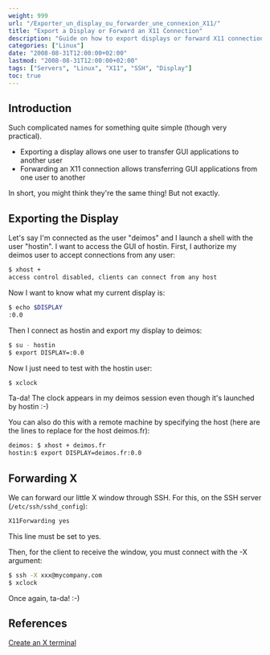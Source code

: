 ```yaml
---
weight: 999
url: "/Exporter_un_display_ou_forwarder_une_connexion_X11/"
title: "Export a Display or Forward an X11 Connection"
description: "Guide on how to export displays or forward X11 connections to display GUI applications from one user or machine to another."
categories: ["Linux"]
date: "2008-08-31T12:00:00+02:00"
lastmod: "2008-08-31T12:00:00+02:00"
tags: ["Servers", "Linux", "X11", "SSH", "Display"]
toc: true
---
```


## Introduction

Such complicated names for something quite simple (though very practical).

- Exporting a display allows one user to transfer GUI applications to another user
- Forwarding an X11 connection allows transferring GUI applications from one user to another

In short, you might think they're the same thing! But not exactly.

## Exporting the Display

Let's say I'm connected as the user "deimos" and I launch a shell with the user "hostin". I want to access the GUI of hostin. First, I authorize my deimos user to accept connections from any user:

```bash
$ xhost +
access control disabled, clients can connect from any host
```

Now I want to know what my current display is:

```bash
$ echo $DISPLAY
:0.0
```

Then I connect as hostin and export my display to deimos:

```bash
$ su - hostin
$ export DISPLAY=:0.0
```

Now I just need to test with the hostin user:

```bash
$ xclock
```

Ta-da! The clock appears in my deimos session even though it's launched by hostin :-)

You can also do this with a remote machine by specifying the host (here are the lines to replace for the host deimos.fr):

```bash
deimos: $ xhost + deimos.fr
hostin:$ export DISPLAY=deimos.fr:0.0
```

## Forwarding X

We can forward our little X window through SSH. For this, on the SSH server (`/etc/ssh/sshd_config`):

```bash
X11Forwarding yes
```

This line must be set to yes.

Then, for the client to receive the window, you must connect with the -X argument:

```bash
$ ssh -X xxx@mycompany.com
$ xclock
```

Once again, ta-da! :-)

## References

[Create an X terminal](/pdf/creez_un_terminal_x.pdf)
